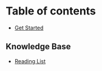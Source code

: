 # Table of contents

* [Get Started](README.md)

## Knowledge Base

* [Reading List](knowledge-base/reading-list.md)
